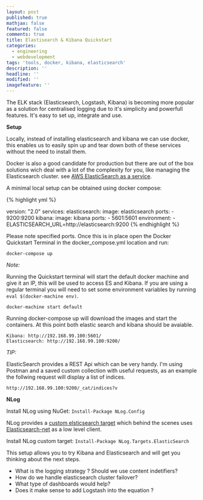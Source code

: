 ```yaml
---
layout: post
published: true
mathjax: false
featured: false
comments: true
title: Elastisearch & Kibana Quickstart
categories:
  - engineering
  - webdevelopment
tags: 'tools, docker, kibana, elasticsearch'
description: ''
headline: ''
modified: ''
imagefeature: ''
---
```

The ELK stack (Elasticsearch, Logstash, Kibana) is becoming more popular as a solution for centralised logging due to it's simplicity and powerfull features. It's easy to set up, integrate and use.

**Setup**

Locally, instead of installing elasticsearch and kibana we can use docker, this enables us to easily spin up and tear down both of these services without the need to install them.

Docker is also a good candidate for production but there are out of the box solutions wich deal with a lot of the complexity for you, like managing the Elasticsearch cluster. see [AWS ElasticSearch as a service](https://aws.amazon.com/elasticsearch-service/).

A minimal local setup can be obtained using docker compose:

{% highlight yml %}

version: "2.0"
services:
  elasticsearch:
    image: elasticsearch
    ports:
      - 9200:9200
  kibana:
    image: kibana
    ports:
      - 5601:5601
    environment:
      - ELASTICSEARCH_URL=http://elasticsearch:9200
{% endhighlight  %}


Please note specified ports.
Once this is in place open the Docker Quickstart Terminal in the docker_compose.yml location and run:

`docker-compose up`

_Note:_ 

Running the Quickstart terminal will start the default docker machine and give it an IP, this will be used to access ES and Kibana.
If you are using a regular terminal you will need to set some environment variables by running `eval $(docker-machine env)`.

`docker-machine start default`

Running docker-compose up will download the images and start the containers. At this point both elastic search and kibana should be avaiable.

	Kibana: http://192.168.99.100:5601/ 
	Elasticsearch: http://192.168.99.100:9200/

_TIP:_ 

ElasticSearch provides a REST Api which can be very handy.
I'm using Postman and a saved custom collection with useful requests, as an example the follwing request will display a list of indices.

`http://192.168.99.100:9200/_cat/indices?v`


**NLog**

Install NLog using NuGet: `Install-Package NLog.Config`

NLog provides a [custom elsticsearch target](https://github.com/ReactiveMarkets/NLog.Targets.ElasticSearch) which behind the scenes uses [Elasticsearch-net](https://github.com/elastic/elasticsearch-net) as a low level client.

Install NLog custom target:  `Install-Package NLog.Targets.ElasticSearch`

This setup allows you to try Kibana and Elasticsearch and will get you thinking about the next steps.

- What is the logging strategy ? Should we use content indetifiers?
- How do we handle elasticsearch cluster failover?
- What type of dashboards would help?
- Does it make sense to add Logstash into the equation ?
